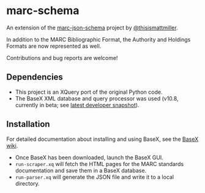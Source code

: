 # marc-schema


An extension of the [marc-json-schema](https://github.com/thisismattmiller/marc-json-schema) project by [@thisismattmiller](https://github.com/thisismattmiller).

In addition to the MARC Bibliographic Format, the Authority and Holdings Formats are now represented as well.

Contributions and bug reports are welcome!

## Dependencies
* This project is an XQuery port of the original Python code.
* The BaseX XML database and query processor was used (v10.8, currently in beta; see [latest developer snapshot](https://files.basex.org/releases/latest/)).

## Installation
For detailed documentation about installing and using BaseX, see the [BaseX wiki](http://docs.basex.org/wiki/Main_Page).

* Once BaseX has been downloaded, launch the BaseX GUI.
* `run-scraper.xq` will fetch the HTML pages for the MARC standards documentation and save them in a BaseX database. 
* `run-parser.xq` will generate the JSON file and write it to a local directory.
